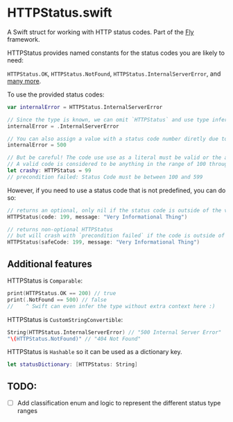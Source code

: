 # HTTPStatus.swift

A Swift struct for working with HTTP status codes. Part of the [Fly](https://github.com/zef/Fly) framework.

HTTPStatus provides named constants for the status codes you are likely to need:

`HTTPStatus.OK`, `HTTPStatus.NotFound`, `HTTPStatus.InternalServerError`, and [many more](https://github.com/zef/HTTPStatus/blob/master/Sources/HTTPStatus.swift#L128).


To use the provided status codes:

```Swift
var internalError = HTTPStatus.InternalServerError

// Since the type is known, we can omit `HTTPStatus` and use type inferrence:
internalError = .InternalServerError

// You can also assign a value with a status code number diretly due to `IntegerLiteralConvertible`:
internalError = 500

// But be careful! The code use use as a literal must be valid or the app will crash!
// A valid code is considered to be anything in the range of 100 through 599
let crashy: HTTPStatus = 99
// precondition failed: Status Code must be between 100 and 599
```

However, if you need to use a status code that is not predefined, you can do so:

```Swift
// returns an optional, only nil if the status code is outside of the valid range.
HTTPStatus(code: 199, message: "Very Informational Thing")

// returns non-optional HTTPStatus
// but will crash with `precondition failed` if the code is outside of the valid range
HTTPStatus(safeCode: 199, message: "Very Informational Thing")
```

## Additional features

HTTPStatus is `Comparable`:

```Swift
print(HTTPStatus.OK == 200) // true
print(.NotFound == 500) // false
//    ^ Swift can even infer the type without extra context here :)
```

HTTPStatus is `CustomStringConvertible`:

```Swift
String(HTTPStatus.InternalServerError) // "500 Internal Server Error"
"\(HTTPStatus.NotFound)" // "404 Not Found"
```


HTTPStatus is `Hashable` so it can be used as a dictionary key.

```Swift
let statusDictionary: [HTTPStatus: String]
```

## TODO:

- [ ] Add classification enum and logic to represent the different status type ranges



